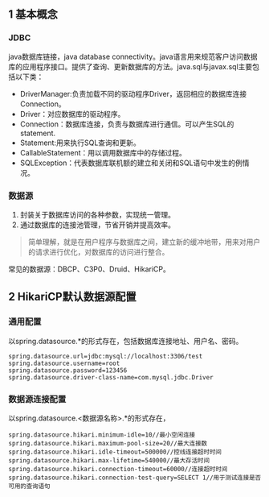 ## 1 基本概念

### JDBC

java数据库链接，java database connectivity。java语言用来规范客户访问数据库的应用程序接口。提供了查询、更新数据库的方法。java.sql与javax.sql主要包括以下类：

* DriverManager:负责加载不同的驱动程序Driver，返回相应的数据库连接Connection。
* Driver：对应数据库的驱动程序。
* Connection：数据库连接，负责与数据库进行通信。可以产生SQL的statement.
* Statement:用来执行SQL查询和更新。
* CallableStatement：用以调用数据库中的存储过程。
* SQLException：代表数据库联机额的建立和关闭和SQL语句中发生的例情况。

### 数据源

1. 封装关于数据库访问的各种参数，实现统一管理。
2. 通过数据库的连接池管理，节省开销并提高效率。

> 简单理解，就是在用户程序与数据库之间，建立新的缓冲地带，用来对用户的请求进行优化，对数据库的访问进行整合。

常见的数据源：DBCP、C3P0、Druid、HikariCP。


## 2 HikariCP默认数据源配置

### 通用配置

以spring.datasource.*的形式存在，包括数据库连接地址、用户名、密码。
```
spring.datasource.url=jdbc:mysql://localhost:3306/test
spring.datasource.username=root
spring.datasource.password=123456
spring.datasource.driver-class-name=com.mysql.jdbc.Driver
```

### 数据源连接配置

以spring.datasource.<数据源名称>.*的形式存在，
```
spring.datasource.hikari.minimum-idle=10//最小空闲连接
spring.datasource.hikari.maximum-pool-size=20//最大连接数
spring.datasource.hikari.idle-timeout=500000//控线连接超时时间
spring.datasource.hikari.max-lifetime=540000//最大存活时间
spring.datasource.hikari.connection-timeout=60000//连接超时时间
spring.datasource.hikari.connection-test-query=SELECT 1//用于测试连接是否可用的查询语句
```

